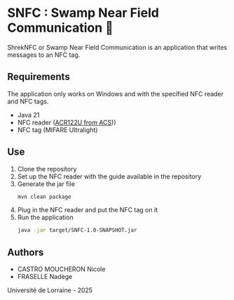 # SNFC : Swamp Near Field Communication 🐸
ShrekNFC or Swamp Near Field Communication is an application that writes messages to an NFC tag.

## Requirements
The application only works on Windows and with the specified NFC reader and NFC tags.
- Java 21
- NFC reader ([ACR122U from ACS](https://www.acs.com.hk/en/products/3/acr122u-usb-nfc-reader/)))
- NFC tag (MIFARE Ultralight)

## Use
1. Clone the repository
2. Set up the NFC reader with the guide available in the repository
3. Generate the jar file
   ```bash
   mvn clean package
   ```
4. Plug in the NFC reader and put the NFC tag on it
5. Run the application
   ```bash
   java -jar target/SNFC-1.0-SNAPSHOT.jar
   ```

## Authors
- CASTRO MOUCHERON Nicole
- FRASELLE Nadège

Université de Lorraine - 2025
